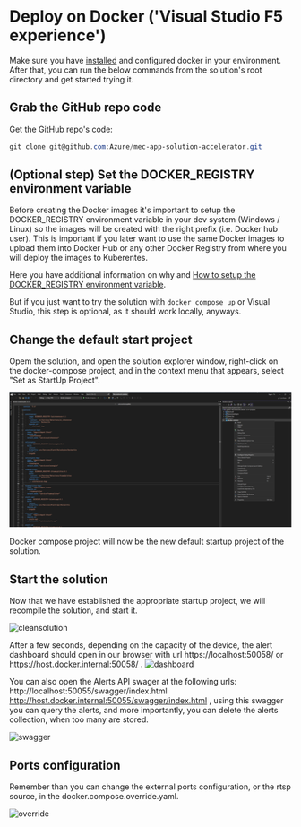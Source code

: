 # Deploy on Docker ('Visual Studio F5 experience')

Make sure you have [installed](https://docs.docker.com/desktop/install/windows-install/) and configured docker in your environment. After that, you can run the below commands from the solution's root directory and get started trying it.

## Grab the GitHub repo code

Get the GitHub repo's code:

```powershell
git clone git@github.com:Azure/mec-app-solution-accelerator.git
```

## (Optional step) Set the DOCKER_REGISTRY environment variable

Before creating the Docker images it's important to setup the DOCKER_REGISTRY environment variable in your dev system (Windows / Linux) so the images will be created with the right prefix (i.e. Docker hub user). This is important if you later want to use the same Docker images to upload them into Docker Hub or any other Docker Registry from where you will deploy the images to Kuberentes.

Here you have additional information on why and [How to setup the DOCKER_REGISTRY environment variable](./docs/SET_DOCKER_REGISTRY_VARIABLE.MD).

But if you just want to try the solution with `docker compose up` or Visual Studio, this step is optional, as it should work locally, anyways.

## Change the default start project
Opem the solution, and open the solution explorer window, right-click on the docker-compose project, and in the context menu that appears, select "Set as StartUp Project". 

![plot](./imgs/startup/startupproject.png)

Docker compose project will now be the new default startup project of the solution.

## Start the solution
Now that we have established the appropriate startup project, we will recompile the solution, and start it. 

![cleansolution](https://user-images.githubusercontent.com/101176997/221211294-486a2592-4024-4809-aa92-357668e8c458.PNG)

After a few seconds, depending on the capacity of the device, the alert dashboard should open in our browser with url https://localhost:50058/ or https://host.docker.internal:50058/ .
![dashboard](https://user-images.githubusercontent.com/101176997/221211358-6ca056f6-35aa-46d4-a02d-27de1e542f73.PNG)


You can also open the Alerts API swager at the following urls: http://localhost:50055/swagger/index.html http://host.docker.internal:50055/swagger/index.html , using this swagger you can query the alerts, and more importantly, you can delete the alerts collection, when too many are stored.

![swagger](https://user-images.githubusercontent.com/101176997/221211413-77ebffc5-b121-4202-8b8e-5e3796212c60.PNG)

## Ports configuration

Remember than you can change the external ports configuration, or the rtsp source, in the docker.compose.override.yaml.

![override](https://user-images.githubusercontent.com/101176997/221211464-a510717b-bf06-41ba-9a84-f3e6baf6c8d2.PNG)
